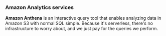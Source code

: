 ### Amazon Analytics services

**Amazon Anthena** is an interactive query tool that enables analyzing data in Amazon S3 with normal SQL simple. Because it's serverless, there's no infrastructure to worry about, and we just pay for the queries we perform.
